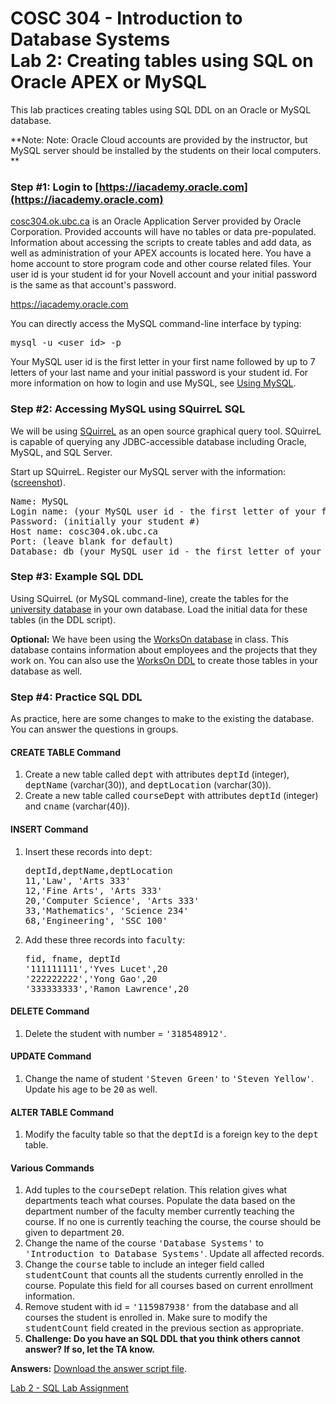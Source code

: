 # COSC 304 - Introduction to Database Systems<br>Lab 2: Creating tables using SQL on Oracle APEX or MySQL

This lab practices creating tables using SQL DDL on an Oracle or MySQL database.

**Note:  Note: Oracle Cloud accounts are provided by the instructor, but MySQL server should be installed by the students on their local computers. **

### Step #1: Login to [https://iacademy.oracle.com](https://iacademy.oracle.com)

[cosc304.ok.ubc.ca](https://iacademy.oracle.com) is an Oracle Application Server provided by Oracle Corporation. Provided accounts will have no tables or data pre-populated. Information about accessing the scripts to create tables and add data, as
well as administration of your APEX accounts is located here. You have a home account to store program code and other course related files. Your user id is your student id for your Novell account and your initial password is the same as that account's password.  

https://iacademy.oracle.com

You can directly access the MySQL command-line interface by typing:

<pre>
mysql -u &lt;user_id&gt; -p
</pre>

Your MySQL user id is the first letter in your first name followed by up to 7 letters of your last name and your initial password is your student id.  For more information on how to login and use MySQL, see [Using MySQL](http://people.ok.ubc.ca/rlawrenc/teaching/304/Notes/mysql.html).

### Step #2: Accessing MySQL using SQuirreL SQL

We will be using [SQuirreL](http://squirrel-sql.sourceforge.net) as an open source graphical query tool.  SQuirreL is capable of querying any JDBC-accessible database including Oracle, MySQL, and SQL Server.

Start up SQuirreL.  Register our MySQL server with the information: ([screenshot](img/squirrel_mysql_register.png)).

<pre>
Name: MySQL
Login name: (your MySQL user id - the first letter of your first name followed by up to 7 letters of your last name)
Password: (initially your student #)
Host name: cosc304.ok.ubc.ca
Port: (leave blank for default)
Database: db_(your MySQL user id - the first letter of your first name followed by up to 7 letters of your last name)
</pre>


### Step #3: Example SQL DDL

Using SQuirreL (or MySQL command-line), create the tables for the [university database](university_MySQL_DDL.txt) in your own database.  Load the initial data for these tables (in the DDL script).  

**Optional:** We have been using the [WorksOn database](http://people.ok.ubc.ca/rlawrenc/teaching/304/Notes/DB/MySQL_WorksOn_DDL.sql) in class.  This database contains information about employees and the projects that they work on. You can also use the [WorksOn DDL](http://people.ok.ubc.ca/rlawrenc/teaching/304/Notes/DB/MySQL_WorksOn_DDL.sql) to create those tables in your database as well.

### Step #4: Practice SQL DDL

As practice, here are some changes to make to the existing the database.  You can answer the questions in groups.

#### CREATE TABLE Command

<ol>
<li>Create a new table called <tt>dept</tt> with attributes <tt>deptId</tt> (integer), <tt>deptName</tt> (varchar(30)), and <tt>deptLocation</tt> (varchar(30)).</li>

<li>Create a new table called <tt>courseDept</tt> with attributes <tt>deptId</tt> (integer) and <tt>cname</tt> (varchar(40)).</li>
</ol>

#### INSERT Command

<ol>
<li>Insert these records into <tt>dept</tt>:
<pre>
deptId,deptName,deptLocation
11,'Law', 'Arts 333'
12,'Fine Arts', 'Arts 333'
20,'Computer Science', 'Arts 333'
33,'Mathematics', 'Science 234'
68,'Engineering', 'SSC 100'
</pre></li>

<li>Add these three records into <tt>faculty</tt>:
<pre>
fid, fname, deptId
'111111111','Yves Lucet',20
'222222222','Yong Gao',20
'333333333','Ramon Lawrence',20
</pre></li>
</ol>

#### DELETE Command

<ol>
<li>Delete the student with number = <tt>'318548912'</tt>.</li>
</ol>

#### UPDATE Command

<ol>
<li>Change the name of student <tt>'Steven Green'</tt> to <tt>'Steven Yellow'</tt>.  Update his age to be <tt>20</tt> as well.</li>
</ol>

#### ALTER TABLE Command

<ol>
<li>Modify the faculty table so that the <tt>deptId</tt> is a foreign key to the <tt>dept</tt> table.</li>
</ol>

#### Various Commands

<ol>
<li>Add tuples to the <tt>courseDept</tt> relation.  This relation gives what departments teach what courses.  Populate the data based on the department number of the faculty member currently teaching the course.  If no one is currently teaching the course, the course should be given to department <tt>20</tt>.</li>

<li>Change the name of the course <tt>'Database Systems'</tt> to <tt>'Introduction to Database Systems'</tt>.  Update all affected records.</li>

<li>Change the <tt>course</tt> table to include an integer field called <tt>studentCount</tt> that counts all the students currently enrolled in the course.  Populate this field for all courses based on current enrollment information.</li>

<li>Remove student with id = <tt>'115987938'</tt> from the database and all courses the student is enrolled in.  Make sure to modify the <tt>studentCount</tt> field created in the previous section as appropriate.</li>


<li><B>Challenge: Do you have an SQL DDL that you think others cannot answer?  If so, let the TA know.</B></li>

</ol>

**Answers:**  <a href="labAnswers_DDL.txt">Download the answer script file</a>.</p>

[Lab 2 - SQL Lab Assignment](assign/)

